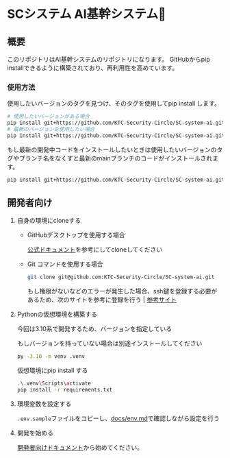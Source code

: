 # SCシステム AI基幹システム🤖

## 概要

このリポジトリはAI基幹システムのリポジトリになります。
GitHubからpip installできるように構築されており、再利用性を高めています。

### 使用方法

使用したいバージョンのタグを見つけ、そのタグを使用してpip install します。

```bash
# 使用したいバージョンがある場合
pip install git+https://github.com/KTC-Security-Circle/SC-system-ai.git@{使用したいバージョンのタグ}
# 最新のバージョンを使用したい場合
pip install git+https://github.com/KTC-Security-Circle/SC-system-ai.git@release
```

もし最新の開発中コードをインストールしたいときは使用したいバージョンのタグやブランチ名をなくすと最新のmainブランチのコードがインストールされます。

```bash
pip install git+https://github.com/KTC-Security-Circle/SC-system-ai.git
```

## 開発者向け

1. 自身の環境にcloneする

    - GitHubデスクトップを使用する場合

        [公式ドキュメント](https://docs.github.com/ja/desktop/adding-and-cloning-repositories/cloning-a-repository-from-github-to-github-desktop)を参考にしてcloneしてください

    - Git コマンドを使用する場合

        ```bash
        git clone git@github.com:KTC-Security-Circle/SC-system-ai.git
        ```

        もし権限がないなどのエラーが発生した場合、ssh鍵を登録する必要があるため、次のサイトを参考に登録を行う | [参考サイト](https://qiita.com/shizuma/items/2b2f873a0034839e47ce)

2. Pythonの仮想環境を構築する
    
    今回は3.10系で開発するため、バージョンを指定している

    もしバージョンを持っていない場合は別途インストールしてください

    ```bash
    py -3.10 -m venv .venv
    ```

    仮想環境にpip install する

    ```bash
    .\.venv\Scripts\activate
    pip install -r requirements.txt
    ```

3. 環境変数を設定する
   
   `.env.sample`ファイルをコピーし、[docs/env.md](docs/env.md)で確認しながら設定を行う

4. 開発を始める
   
   [開発者向けドキュメント](docs/developer.md)から始めてください。